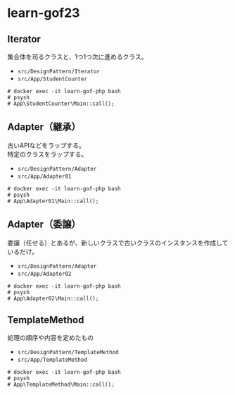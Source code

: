 # learn-gof23

## Iterator

集合体を司るクラスと、1つ1つ次に進めるクラス。

- `src/DesignPattern/Iterator`
- `src/App/StudentCounter`

```
# docker exec -it learn-gof-php bash
# psysh
# App\StudentCounter\Main::call();
```

## Adapter（継承）

古いAPIなどをラップする。  
特定のクラスをラップする。

- `src/DesignPattern/Adapter`
- `src/App/Adapter01`

```
# docker exec -it learn-gof-php bash
# psysh
# App\Adapter01\Main::call();
```

## Adapter（委譲）

委譲（任せる）とあるが、新しいクラスで古いクラスのインスタンスを作成しているだけ。

- `src/DesignPattern/Adapter`
- `src/App/Adapter02`

```
# docker exec -it learn-gof-php bash
# psysh
# App\Adapter02\Main::call();
```

## TemplateMethod

処理の順序や内容を定めたもの

- `src/DesignPattern/TemplateMethod`
- `src/App/TemplateMethod`

```
# docker exec -it learn-gof-php bash
# psysh
# App\TemplateMethod\Main::call();
```
